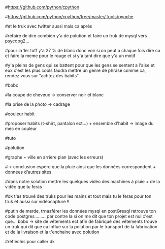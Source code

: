 
#https://github.com/python/cpython

#https://github.com/python/cpython/tree/master/Tools/pynche

#et le truk avec twitter aussi mais ca après

#refaire de dire combien y'a de polution et faire un truk de mysql vers psycopg2...


#pour la 1er toff y'a 27 % de blanc donc voir si on peut a chaque fois dire ca et faire la meme pour le rouge et si y'a tant dire que y'a un motif

#y'a pleins de gens qui se battent pour que les gens se sentent a l'aise et eux c'est les plus cools faudra mettre un genre de phrase comme ca, rendez vous sur "achtez des habits"



#bobo

#la coupe de cheveux -> conserver noir et blanc

#la prise de la photo -> cadrage

#couleur habit

#proposer habits (t-shirt, pantalon ect...) + ensemble d'habit -> image du mec en couleur

#tuto


#polution

#graphe + ville en arrière plan (avec les erreurs) 

  #-> conclusion espère que la pluie ainsi que les données correspondent + données d'autres sites
  
#dans notre solution mettre les quelques vidéo des machines à pluie + de la vidéo que tu feras

#ok t'as trouvé des truks pour les mains et tout mais tu le  feras pour ton truk et aussi sur vidéocapture !!

#putin de merde, trnasférer les données mysql en postGresql retrouve ton code postgres......... par contre la si on me dit que ton projet est nul c'est que... bobo -> site de vétements ect afin de fabriqué des vétements trouve un truk qui dit que ca influe sur la polution par le transport de la fabrication et de la livraison et la t'enchaine avec polution

#réflechis pour caller dk
